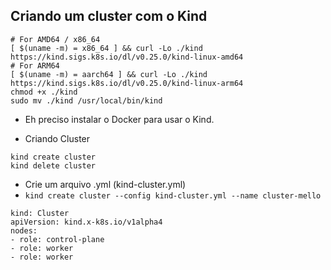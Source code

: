 ## Criando um cluster com o Kind


```
# For AMD64 / x86_64
[ $(uname -m) = x86_64 ] && curl -Lo ./kind https://kind.sigs.k8s.io/dl/v0.25.0/kind-linux-amd64
# For ARM64
[ $(uname -m) = aarch64 ] && curl -Lo ./kind https://kind.sigs.k8s.io/dl/v0.25.0/kind-linux-arm64
chmod +x ./kind
sudo mv ./kind /usr/local/bin/kind

```

* Eh preciso instalar o Docker para usar o Kind.


* Criando Cluster
```
kind create cluster
kind delete cluster

```


* Crie um arquivo .yml (kind-cluster.yml)
* ```kind create cluster --config kind-cluster.yml --name cluster-mello```

```
kind: Cluster
apiVersion: kind.x-k8s.io/v1alpha4
nodes:
- role: control-plane
- role: worker
- role: worker
```